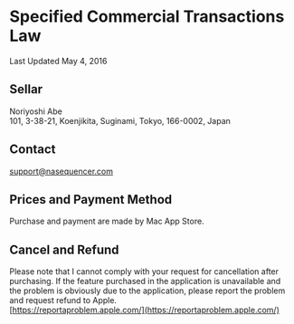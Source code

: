 Specified Commercial Transactions Law
=====================================
Last Updated May 4, 2016

Sellar
------
Noriyoshi Abe  
101, 3-38-21, Koenjikita, Suginami, Tokyo, 166-0002, Japan

Contact
-------
[support@nasequencer.com](mailto:support@nasequencer.com)

Prices and Payment Method
-------------------------
Purchase and payment are made by Mac App Store.

Cancel and Refund
-----------------
Please note that I cannot comply with your request for cancellation after purchasing.
If the feature purchased in the application is unavailable and the problem is obviously due to the application, please report the problem and request refund to Apple.  
[https://reportaproblem.apple.com/](https://reportaproblem.apple.com/)
